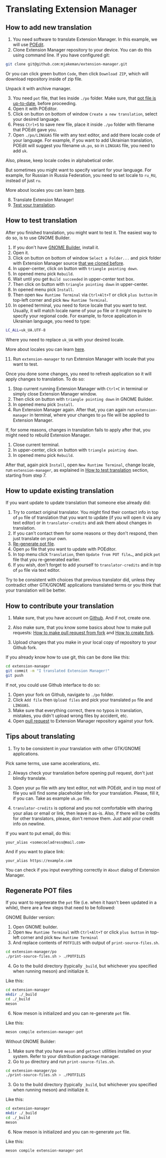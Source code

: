 # Translating Extension Manager

## How to add new translation

1. You need software to translate Extension Manager. In this example, we will use [POEdit](https://poedit.net/).
2. Clone Extension Manager repository to your device. You can do this using command line. If you have configured git:
```bash
git clone git@github.com:mjakeman/extension-manager.git
```
Or you can click green button `Code`, then click `Download ZIP`, which will download repository inside of zip file.

Unpack it with archive manager.

3. You need `pot` file, that lies inside `./po` folder. Make sure, that [pot file is up-to-date](#regenerate-pot-files), before proceeding.
4. Open it with POEditor.
5. Click on button on bottom of window `Create a new translation`, select your desired language.
6. Press `Ctrl+S` to save new file, place it inside `./po` folder with filename that POEdit gave you.
7. Open `./po/LINGUAS` file with any text editor, and add there locale code of your language. For example, if you want to add Ukrainian translation, POEdit will suggest you filename `uk.po`, so in `LINGUAS` file, you need to add `uk`.

Also, please, keep locale codes in alphabetical order.

But sometimes you might want to specify variant for your language. For example, for Russian in Russia Federation, you need to set locale to `ru_RU`, instead of just `ru`.

More about locales you can learn [here](https://www.gnu.org/software/gettext/manual/html_node/Locale-Names.html).

8. Translate Extension Manager!
9. [Test your translation](#how-to-test-translation).

## How to test translation

After you finished translation, you might want to test it. The easiest way to do so, is to use GNOME Builder.

1. If you don't have [GNOME Builder](https://apps.gnome.org/Builder/), install it.
2. Open it.
3. Click on button on bottom of window `Select a Folder...` and pick folder with Extension Manager source [that we cloned before](#how-to-add-new-translation).
4. In upper-center, click on button with `triangle pointing down`.
5. In opened menu pick `Rebuild`.
6. Wait until you get `Build succeeded` in upper-center text box.
7. Then click on button with `triangle pointing down` in upper-center.
8. In opened menu pick `Install`.
9. Then open `New Runtime Terminal` via `Ctrl+Alt+T` or click `plus button` in top-left corner and pick `New Runtime Terminal`.
10. In opened terminal, you need to force locale that you want to test. Usually, it will match locale name of your `po` file or it might require to specify your regional code. For example, to force application in Ukrainian language, you need to type:
```bash
LC_ALL=uk_UA.UTF-8
```
Where you need to replace `uk_UA` with your desired locale.

More about locales you can learn [here](https://www.gnu.org/software/gettext/manual/html_node/Locale-Names.html).

11. Run `extension-manager` to run Extension Manager with locale that you want to test.

Once you done some changes, you need to refresh application so it will apply changes to translation. To do so:

1. Stop current running Extension Manager with `Ctrl+C` in terminal or simply close Extension Manager window.
2. Then click on button with `triangle pointing down` in GNOME Builder.
3. In opened menu pick `Install`.
4. Run Extension Manager again.
After that, you can again run `extension-manager` in terminal, where your changes to `po` file will be applied to Extension Manager.

If, for some reasons, changes in translation fails to apply after that, you might need to rebuild Extension Manager.

1. Close current terminal.
2. In upper-center, click on button with `triangle pointing down`.
3. In opened menu pick `Rebuild`.

After that, again pick `Install`, open `New Runtime Terminal`, change locale, run `extension-manager`, as explained in [How to test translation](#how-to-test-translation) section, starting from step 7.

## How to update existing translation
If you want update to update translation that someone else already did:

1. Try to contact original translator. You might find their contact info in top of `po` file of translation that you want to update (if you will open it via any text editor) or in `translator-credits` and ask them about changes in translation.
2. If you can't contact them for some reasons or they don't respond, then just translate on your own.
3. [Re-generate pot file](#regenerate-pot-files).
4. Open `po` file that you want to update with POEditor.
5. In top menu click `Translation`, then `Update from POT file…`, and pick `pot` file that you re-generated earlier.
6. If you wish, don't forget to add yourself to `translator-credits` and in top of `po` file via text editor.

Try to be consistent with choices that previous translator did, unless they contradict other GTK/GNOME applications translated terms or you think that your translation will be better.

## How to contribute your translation
1. Make sure, that you have account on [Github](https://github.com/). And if not, create one.

2. Also make sure, that you know some basics about how to make pull requests: [How to make pull request from fork](https://docs.github.com/en/pull-requests/collaborating-with-pull-requests/proposing-changes-to-your-work-with-pull-requests/creating-a-pull-request-from-a-fork) and [How to create fork](https://docs.github.com/en/pull-requests/collaborating-with-pull-requests/working-with-forks/about-forks).

3. Upload changes that you make in your local copy of repository to your Github fork.

If you already know how to use git, this can be done like this:
```bash
cd extension-manager
git commit -m "I translated Extension Manager!"
git push
```

If not, you could use Github interface to do so:

1. Open your fork on Github, navigate to `./po` folder.
2. Click `Add file` then `Upload files` and pick your translated `po` file and `LINGUAS`.
3. Make sure that everything correct, there no typos in translation, mistakes, you didn't upload wrong files by accident, etc.
4. Open [pull request](https://github.com/mjakeman/extension-manager/compare) to Extension Manager repository against your fork.

## Tips about translating
1. Try to be consistent in your translation with other GTK/GNOME applications.

Pick same terms, use same accelerations, etc.

2. Always check your translation before opening pull request, don't just blindly translate.

3. Open your `po` file with any text editor, not with POEdit, and in top most of file you will find some placeholder info for your translation. Please, fill it, if you can. Take as example `uk.po` file.

4. `translator-credits` is optional and you not comfortable with sharing your alias or email or link, then leave it as-is. Also, if there will be credits for other translators, please, don't remove them. Just add your credit info on newline.

If you want to put email, do this:

`your_alias <somecooladress@mail.com>`

And if you want to place link:

`your_alias https://example.com`

You can check if you input everything correctly in `About` dialog of Extension Manager.

## Regenerate POT files
If you want to regenerate the `pot` file (i.e. when it hasn't been updated in
a while), there are a few steps that need to be followed:

GNOME Builder version:

1. Open GNOME builder.
2. Open `New Runtime Terminal` with `Ctrl+Alt+T` or click `plus button` in top-left corner and pick `New Runtime Terminal`
3. And replace contents of `POTFILES` with output of `print-source-files.sh`.

```bash
cd extension-manager/po
./print-source-files.sh > ./POTFILES
```
4. Go to the build directory (typically `_build`, but whichever you specified when running meson) and initialize it.

Like this:

```bash
cd extension-manager
mkdir ./_build
cd ./_build
meson
```

6. Now meson is initialized and you can re-generate `pot` file.

Like this:
```bash
meson compile extension-manager-pot
```

Without GNOME Builder:

1. Make sure that you have `meson` and `gettext` utilities installed on your system. Refer to your distribution package manager.
2. Go to `po` directory and run `print-source-files.sh`.

```bash
cd extension-manager/po
./print-source-files.sh > ./POTFILES
```
3. Go to the build directory (typically `_build`, but whichever you specified when running meson) and initialize it.

Like this:

```bash
cd extension-manager
mkdir ./_build
cd ./_build
meson
```

6. Now meson is initialized and you can re-generate `pot` file.

Like this:
```bash
meson compile extension-manager-pot
```